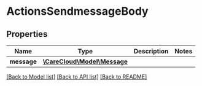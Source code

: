# ActionsSendmessageBody

## Properties
Name | Type | Description | Notes
------------ | ------------- | ------------- | -------------
**message** | [**\CareCloud\Model\Message**](Message.md) |  | 

[[Back to Model list]](../../README.md#documentation-for-models) [[Back to API list]](../../README.md#documentation-for-api-endpoints) [[Back to README]](../../README.md)

